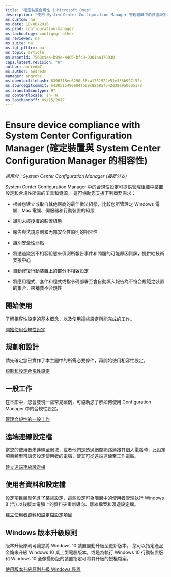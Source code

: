 ```yaml
---
title: "確定裝置合規性 | Microsoft Docs"
description: "使用 System Center Configuration Manager 管理組織中的裝置設定和合規性。"
ms.custom: na
ms.date: 10/06/2016
ms.prod: configuration-manager
ms.technology: configmgr-other
ms.reviewer: na
ms.suite: na
ms.tgt_pltfrm: na
ms.topic: article
ms.assetid: 7568c9aa-b99e-4466-bfc8-0301aa376930
caps.latest.revision: "8"
author: andredm7
ms.author: andredm
manager: angrobe
ms.openlocfilehash: 0396718ee6290c58ca1761922e51e336b997f52c
ms.sourcegitcommit: b438515490e04fb09c82a8af642d38e9a0605178
ms.translationtype: HT
ms.contentlocale: zh-TW
ms.lasthandoff: 09/15/2017
---
```

# <a name="ensure-device-compliance-with-system-center-configuration-manager"></a>Ensure device compliance with System Center Configuration Manager (確定裝置與 System Center Configuration Manager 的相容性)

*適用於：System Center Configuration Manager (最新分支)*

System Center Configuration Manager 中的合規性設定可提供管理組織中裝置設定和合規性所需的工具和資源。 這可協助您支援下列商務需求：  

-   根據您建立或取自其他廠商的最佳做法組態，比較您所管理之 Windows 電腦、Mac 電腦、伺服器和行動裝置的組態  

-   識別未經授權的裝置組態  

-   報告與法規原則和內部安全性原則的相容性  

-   識別安全性弱點  

-   將透過識別不相容組態來偵測所報告事件和問題的可能原因資訊，提供給技術支援中心  

-   自動修復行動裝置上的部分不相容設定  

-   將應用程式、套件和程式或指令碼部署至會自動填入報告為不符合規範之裝置的集合，來補救不合規性  


## <a name="get-started"></a>開始使用  
 了解相容性設定的基本概念，以及使用這些設定所能完成的工作。  

 [開始使用合規性設定](../../compliance/get-started/get-started-with-compliance-settings.md)  

## <a name="plan-and-design"></a>規劃和設計  
 請先確定您已實作了本主題中的所需必要條件，再開始使用相容性設定。  

 [規劃和設定合規性設定](../../compliance/plan-design/plan-for-and-configure-compliance-settings.md)  

## <a name="common-tasks"></a>一般工作  
 在本節中，您會發現一些常見案例，可協助您了解如何使用 Configuration Manager 中的合規性設定。  

 [管理合規性的一般工作](../../compliance/plan-design/common-tasks-for-managing-compliance.md)  

## <a name="remote-connection-profiles"></a>遠端連線設定檔  
 當您的使用者未連線至網域，或者他們是透過網際網路連接其個人電腦時，此設定項目類型可讓您設定使用者的電腦，使其可從遠端連線至工作電腦。  

 [建立遠端連線設定檔](/sccm/compliance/deploy-use/create-remote-connection-profiles)  

## <a name="user-data-and-profiles"></a>使用者資料和設定檔  
 設定項目類型包含了某些設定，這些設定可為階層中的使用者管理執行 Windows 8 (含) 以後版本電腦上的資料夾重新導向、離線檔案和漫遊設定檔。  

 [建立使用者資料和設定檔設定項目](/sccm/compliance/deploy-use/create-user-data-and-profiles-configuration-items)  

## <a name="windows-edition-upgrade-policy"></a>Windows 版本升級原則  
 版本升級原則可讓您將 Windows 10 裝置自動升級至更新版本。 您可以指定產品金鑰來升級 Windows 10 桌上型電腦版本，或是為執行 Windows 10 行動裝置版和 Windows 10 全像攝影版的裝置指定可將其升級的授權檔案。  

 [使用版本升級原則升級 Windows 裝置](/sccm/compliance/deploy-use/upgrade-windows-version)  
